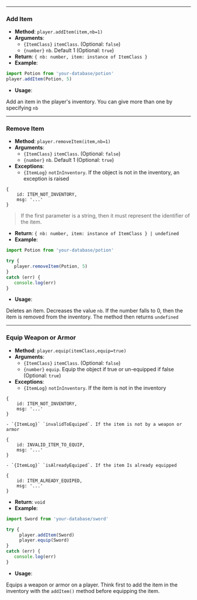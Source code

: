 
---
### Add Item
- **Method**: `player.addItem(item,nb=1)`
- **Arguments**:
    - `{ItemClass}` `itemClass`.  (Optional: `false`)
    - `{number}` `nb`. Default 1 (Optional: `true`)
- **Return**: `{ nb: number, item: instance of ItemClass }`  
- **Example**: 
```ts
import Potion from 'your-database/potion'
player.addItem(Potion, 5)
 ```
 
- **Usage**:


Add an item in the player's inventory. You can give more than one by specifying `nb`

---
### Remove Item
- **Method**: `player.removeItem(item,nb=1)`
- **Arguments**:
    - `{ItemClass}` `itemClass`.  (Optional: `false`)
    - `{number}` `nb`. Default 1 (Optional: `true`)
- **Exceptions**:
    - `{ItemLog}` `notInInventory`. If the object is not in the inventory, an exception is raised
 ```
 {
     id: ITEM_NOT_INVENTORY,
     msg: '...'
 }
 ```
 > If the first parameter is a string, then it must represent the identifier of the item.
- **Return**: `{ nb: number, item: instance of ItemClass } | undefined`  
- **Example**: 
```ts
import Potion from 'your-database/potion'

try {
   player.removeItem(Potion, 5)
}
catch (err) {
   console.log(err)
}
```
 
- **Usage**:


Deletes an item. Decreases the value `nb`. If the number falls to 0, then the item is removed from the inventory. The method then returns `undefined`

---
### Equip Weapon or Armor
- **Method**: `player.equip(itemClass,equip=true)`
- **Arguments**:
    - `{ItemClass}` `itemClass`.  (Optional: `false`)
    - `{number}` `equip`. Equip the object if true or un-equipped if false (Optional: `true`)
- **Exceptions**:
    - `{ItemLog}` `notInInventory`. If the item is not in the inventory
 ```
 {
     id: ITEM_NOT_INVENTORY,
     msg: '...'
 }
 ```
    - `{ItemLog}` `invalidToEquiped`. If the item is not by a weapon or armor
 ```
 {
     id: INVALID_ITEM_TO_EQUIP,
     msg: '...'
 }
 ```
    - `{ItemLog}` `isAlreadyEquiped`. If the item Is already equipped
 ```
 {
     id: ITEM_ALREADY_EQUIPED,
     msg: '...'
 }
 ```
- **Return**: `void`  
- **Example**: 
```ts
import Sword from 'your-database/sword'

try {
     player.addItem(Sword)
     player.equip(Sword)
}
catch (err) {
   console.log(err)
}
```
 
- **Usage**:


Equips a weapon or armor on a player. Think first to add the item in the inventory with the `addItem()` method before equipping the item.
